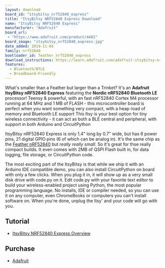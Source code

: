```yaml
---
layout: download
board_id: "itsybitsy_nrf52840_express"
title: "ItsyBitsy NRF52840 Express Download"
name: "ItsyBitsy NRF52840 Express"
manufacturer: "Adafruit"
board_url:
 - "https://www.adafruit.com/product/4481"
board_image: "itsybitsy_nrf52840_express.jpg"
date_added: 2019-11-04
family: nrf52840
bootloader_id: feather_nrf52840_express
download_instructions: https://learn.adafruit.com/adafruit-itsybitsy-nrf52840-express/circuitpython
features:
  - Bluetooth/BTLE
  - Breadboard-Friendly
---
```


What's smaller than a Feather but larger than a Trinket? It's an **Adafruit ItsyBitsy nRF52840 Express** featuring the **Nordic nRF52840 Bluetooth LE** processor! Teensy & powerful, with an fast nRF52840 Cortex M4 processor running at 64 MHz and 1 MB of FLASH - this microcontroller board is perfect when you want something very compact, with a heap-load of memory and Bluetooth LE support This Itsy is your best option for tiny wireless connectivity - it can act as both a BLE central and peripheral, with support in both Arduino and CircuitPython

ItsyBitsy nRF52840 Express is only 1.4" long by 0.7" wide, but has 6 power pins, 21 digital GPIO pins (6 of which can be analog in). It's the same chip as the [Feather nRF52840](https://www.adafruit.com/product/4062) but _really really small_. So it's great for thse really compact builds. It even comes with 2MB of QSPI Flash built in, for data logging, file storage, or CircuitPython code.

The most exciting part of the ItsyBitsy is that while we ship it with an Arduino IDE compatible demo, you can also install CircuitPython on board with only a few clicks. When you plug it in, it will show up as a very small disk drive with code.py on it. Edit code.py with your favorite text editor to build your wireless-enabled project using Python, the most popular programming language. No installs, IDE or compiler needed, so you can use it on any computer, even ChromeBooks or computers you can't install software on. When you're done, unplug the Itsy' and your code will go with you.

## Tutorial

- [ItsyBitsy NRF52840 Express Overview](https://learn.adafruit.com/adafruit-itsybitsy-nrf52840-express)

## Purchase

* [Adafruit](https://www.adafruit.com/product/4481)
